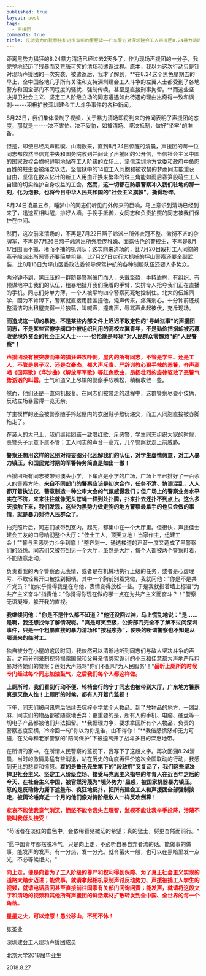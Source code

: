 ```yaml
---
published: true
layout: post
tags:
  - 声援团
comments: true
title: 反动势力的耻辱柱和进步青年的里程碑——广东警方对深圳建会工人声援团8.24暴力清场纪要
---
```


距离黑势力猖狂的8.24暴力清场已经过去2天多了，作为现场声援团的一分子，我完整地经历了残暴而又荒唐可笑的清场和遣返过程。原本，我以为这次行动只是针对现场声援团的一次突袭，被遣返后，我才了解到，**在8.24这个黑色星期五的早上，全中国各地几乎所有关注和支持深圳建会工人斗争的左翼人士都受到了各地警方和国宝部门不同程度的骚扰、强制传唤，甚至是直接刑事拘留。**而这些坚决捍卫社会主义、坚定工人阶级立场的同志遭遇如此待遇的理由出奇得一致和讽刺------积极扩散深圳建会工人斗争事件的各种新闻。

8月23日，我们集体录制了视频，关于暴力清场即将到来的传闻表明了声援团的态度，那就是------决不害怕、决不妥协，如被清场、坚决抵制，做好"坐牢"的准备。

但是，即使已经风声鹤唳、山雨欲来，直到8月24日惊醒的清晨，声援团的每一位同志都依然坚信党中央和国务院收到并阅读了声援团的公开信，坚信社会主义中国的国家政权会旗帜鲜明地站在工人阶级的立场上，坚信深圳地方党委和政府中鱼肉百姓的蛀虫会被绳之以法，坚信狱中的14位工人同胞和被软禁的梦雨同志能重获自由，坚信在数以亿计的新工人用血汗换来繁华的珠三角能如雨后春笋般萌生工人自建的切实维护自身权益的工会。**然而，这一切都在防暴警察冲入我们驻地的那一刻，化为泡影，也将今日中华人民共和国的"社会主义旗帜"，撕得粉碎。**

8月24日凌晨五点，睡梦中的同志们听见门外传来的巨响，马上意识到清场已经到来了，迅速互相叫醒，排好人墙，手挽手抵御，女同志和负责拍照的同志被我们保护在中间。

然而，这次前来清场的，不再是7月22日燕子岭派出所外衣冠不整、徽衔不齐的杂牌军，不再是7月26日燕子岭派出所外脸庞稚嫩、面露怯色的警校生，不再是8月17日围而不抓、堵而不捕的机训队；这次前来清场的，比7月20日殴打工人同胞的燕子岭派出所恶警还要简单粗暴，比7月27日实行大抓捕的坪山警察还要全副武装，比8月16日为坪山区委政法委领导保驾护航的各种制服队伍还要人多势众。

两分钟不到，黑压压的一群防暴警察破门而入，头戴坚盔，手持盾牌，有组织、有预谋地冲击我们的队伍，粗暴地扯开我们挽着的手臂，安排专人抢夺我们正在直播的手机。同志们势单力薄，一个人被平均四个警察死死地控制住。北大的伍旭同学，因为不肯蹲下，警察就直接用膝盖撞他，沌声传来，疼痛剜心。十分钟前还规整清洁的出租屋变得一片狼藉，叫喊声，撞击声，辱骂声此起彼伏，充斥现场。

**而造成这一切的暴徒，不是某些内部文件上迟迟不敢定性的"寻衅滋事"的声援团同志，不是某些官僚学阀口中被组织利用的高校左翼青年，不是勤俭拮据却被污蔑收受境外资金的社会正义人士------恰恰就是号称"对人民群众零懈怠"的"人民警察"！**

<span style="color:red">**声援团没有被突袭而来的猖狂进攻吓倒，屋内的所有同志，不管是学生、还是工人，不管是男子汉、还是女豪杰，都大声斥责、严辞训教心狠手辣的恶警，齐声高唱《国际歌》《华沙曲》《解放军军歌》等红色歌曲，昂扬壮烈的旋律驱散了恶警气势汹汹的叫嚣。**</span>士气和道义上尽输的警察手软嘴松，稍稍收敛一些。

然而，他们还是一直伺机报复。在同志们被带走的过程中，这群警察尽耍小伎俩，反动立场暴露得一览无余。

学生模样的还会被警察随手拎起屋内的衣服鞋子敷衍递交，而工人同胞直接被赤脚拖走了。

在装人的大巴上，我们继续团结一致唱红歌、斥恶警，学生同志组织大家的时候，恶警头子示意下属不管；工人同志的声音一高亢，几个警察就走上前威胁。

**警察还想用这样的区别对待妄图分化瓦解我们的队伍，对学生虚情假意，对工人暴力镇压，和国民党时期的军警特务简直是如出一辙！**

声援团所有同志被带到澳头小学，下车点是小学的广场，广场上早已排好了一百余人的警察方阵。**来自不同部门的警察应该是初次合作，任务不清、协调混乱，人人都开着执法仪，蓄意制造一种公审大会的气氛威慑我们；但广场上的警察业务水平实在不济，来来往往就像无头苍蝇一样到处扑腾，扑来扑去还扑不到点上。这么多天接触下来，我们发现，这些为黑势力做走狗的地方警察最拿手的也只会做的事情，就是暴力对待人民群众了。**

拍完照片后，同志们被带到室内。起先，都集中在一个大厅里。但很快，声援佳士建会工友的口号响彻整个大厅："佳士工人，顶天立地！当家作主，组建工会！""誓与黑恶势力斗争到底！"整齐划一、通透楼道的声音一度又造成了黑警察们的恐慌。同志们又被带到另一个大厅，虽然是大厅，每个人都被两个警察盯着，不能随意走动。

负责看我的两个警察面无表情，或者是在机械地执行上级的任务，或者是心虚理亏、不敢轻易开口被找到把柄。其中一个胸前别着党徽，我就问他："你是不是共产党员？"他似乎觉得我是在夸他，表情变得放松一些。于是我就指着墙上标语"为共产主义奋斗"指责他："你觉得你现在做的哪一点在为共产主义而奋斗？！"警察无语凝噎，躲开我的直视。

**我继续问他："你是不是什么都不知道？"他还没回过神，马上慌乱地说："是......是啊，我还想找你了解情况呢。"真是可笑至极，公安部门完全不了解不过问深圳事件，只是一个粗暴直接的暴力清场和"按程序办"，使唤的所谓警察也不知是从哪调来的临时工。**

独自被分在小屋的这段时间，我依然可以清晰地听到同志们与敌人坚决斗争的声音。之前分别录制视频揭露国保和父母亲情绑架诡计的小玉和佳慧都大声地严斥粗暴对待她们的警察；莲姐大声怒骂"你们不配叫'为人民服务'！"<span style="color:red">**岳昕上厕所的时候专门经过每个同志加油鼓气，之后我们每个人都这样做。**</span>

**上厕所时，我们看到行动不便、轮椅出行的宁丁同志也被带到大厅，广东地方警察真是灭绝人性！上厕所的时候，都有人开着门监视！**

下午，同志们被问讯完后陆续去坑梓小学拿个人物品。到了放物品的地方，一团乱麻，同志们的物品都被随意地丢弃；更重要的是，所有人的手机、电脑、硬盘等一切电子产品都被他们非法扣留。**我据理力争，要求拿回所有个人物品，负责的警察态度蛮横，冷冷回一句"你以为你是谁，由不得你！"**我倍感愤怒却无力可施，在父母和老家警察的"陪同保护"下被迫离开了战斗多日的深惠地带。

在所谓的家中，在所谓人民警察的监视下，我写下了这段文字。再次回溯8.24清晨，当时的激情勇猛有些消退，站在历史的角度再评价这次全国联动的行动，我感到无比的悲哀和愤怒。**哀的是鲁迅先生笔下的"段政府"又复活了，我们这些坚决捍卫社会主义、坚定工人阶级立场、接受马克思主义指导的年青人在近百年之后的今天、在社会主义中国，被官媒污蔑为"境外势力"蛊惑，被国家机器暴力镇压。怒的是反动势力撕下遮羞布、疯狂地反扑，把所有建会工人和声援团全部强制挟走，被舆论唾弃近一个月的他们像对待阶级敌人一样反攻倒算！**

<span style="color:red">**悲哀不能使我意气消沉，愤怒不能令我失去理智，监视不能让我举手投降，污蔑不能叫我低头接受！**</span>

"苟活者在淡红的血色中，会依稀看见微茫的希望；真的猛士，将更奋然而前行。"

"愿中国青年都摆脱冷气，只是向上走，不必听自暴自弃者流的话。能做事的做事，能发声的发声。有一分热，发一分光。就令萤火一般，也可以在黑暗里发一点光，不必等候炬火。"

<span style="color:red">**向上走，便是向着为了工人阶级的尊严和权利得到保障、为了真正社会主义实现的道路大踏步迈进；能做事，就请拿起相机录制声讨反动势力、声援被捕工人学生的视频，就请电话质问甚至直接前往国家有关部门问询问责；能发声，就请将这段文字和清场的视频和其他所有声援团的鲜活素材扩散转发到全中国、全世界的每一个角落。**</span>

<span style="color:red">**星星之火，可以燎原！愚公移山，不死不休！**</span>

张圣业

深圳建会工人现场声援团成员

北京大学2018届毕业生

2018.8.27
